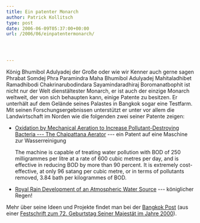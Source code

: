 ```yaml
---
title: Ein patenter Monarch
author: Patrick Kollitsch
type: post
date: 2006-06-09T05:37:00+00:00
url: /2006/06/einpatentermonarch/




---
```

K&ouml;nig Bhumibol Adulyadej der Gro&szlig;e oder wie wir Kenner auch gerne sagen Phrabat Somdej Phra Paramindra Maha Bhumibol Adulyadej Mahitaladhibet Ramadhibodi Chakrinarubodindara Sayamindaradhiraj Boromanatbophit ist nicht nur der Welt dienst&auml;ltester Monarch, er ist auch der einzige Monarch weltweit, der von sich behaupten kann, einige Patente zu besitzen. Er unterh&auml;lt auf dem Gel&auml;nde seines Palastes in Bangkok sogar eine Testfarm. Mit seinen Forschungsergebnissen unterst&uuml;tzt er unter vor allem die Landwirtschaft im Norden wie die folgenden zwei seiner Patente zeigen:

  * [Oxidation by Mechanical Aeration to Increase Pollutant-Destroying Bacteria --- The Chaipattana Aerator][1] --- ein Patent auf eine Maschine zur Wasserreinigung
  
    The machine is capable of treating water pollution with <span class="caps">BOD</span> of 250 milligrammes per litre at a rate of 600 cubic metres per day, and is effective in reducing <span class="caps">BOD</span> by more than 90 percent. It is extremely cost-effective, at only 96 satang per cubic metre, or in terms of pollutants removed, 3.84 bath per kilogrammes of <span class="caps">BOD</span>.
  * [Royal Rain Development of an Atmospheric Water Source][2] --- k&ouml;niglicher Regen!

Mehr &uuml;ber seine Ideen und Projekte findet man bei der [Bangkok Post][3] (aus einer [Festschrift zum 72. Geburtstag Seiner Majest&auml;t im Jahre 2000][4]).

 [1]: http://www.rdpb.go.th/home/detailH.asp?lang=EN&file=concept&subject=004
 [2]: http://www.rdpb.go.th/home/detailH.asp?lang=EN&file=concept&subject=009
 [3]: http://www.bangkokpost.com/king2000/theory.html
 [4]: http://bangkokpost.net/king2000/